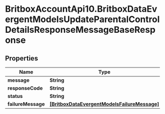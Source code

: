 # BritboxAccountApi10.BritboxDataEvergentModelsUpdateParentalControlDetailsResponseMessageBaseResponse

## Properties
Name | Type | Description | Notes
------------ | ------------- | ------------- | -------------
**message** | **String** |  | [optional] 
**responseCode** | **String** |  | [optional] 
**status** | **String** |  | [optional] 
**failureMessage** | [**[BritboxDataEvergentModelsFailureMessage]**](BritboxDataEvergentModelsFailureMessage.md) |  | [optional] 


